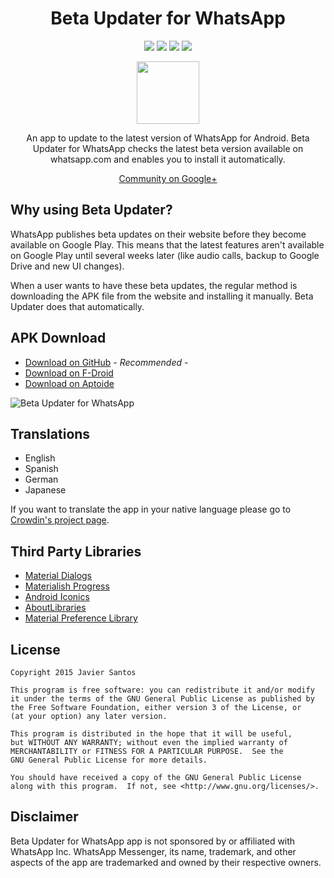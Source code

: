 <h1 align="center">Beta Updater for WhatsApp</h1>

<p align="center">
  <a target="_blank" href="https://travis-ci.org/javiersantos/WhatsAppBetaUpdater"><img src="https://travis-ci.org/javiersantos/WhatsAppBetaUpdater.svg?branch=master"></a>
  <a target="_blank" href="http://android-arsenal.com/details/3/3047"><img src="https://img.shields.io/badge/Android%20Arsenal-Beta%20Updater%20for%20WhatsApp-blue.svg?style=flat"></a>
  <span class="badge-paypal"><a target="_blank" href="https://www.paypal.me/javiersantos" title="Donate using PayPal"><img src="https://img.shields.io/badge/paypal-donate-yellow.svg" /></a></span>
  <span class="badge-patreon"><a target="_blank" href="http://patreon.com/javiersantos" title="Donate using Patreon"><img src="https://img.shields.io/badge/patreon-donate-yellow.svg" /></a></span>
</p>

<p align="center"><img src="https://raw.githubusercontent.com/javiersantos/WhatsAppBetaUpdater/master/app/src/main/ic_launcher-web.png" width="100" height="100"></p>
<p align="center">An app to update to the latest version of WhatsApp for Android. Beta Updater for WhatsApp checks the latest beta version available on whatsapp.com and enables you to install it automatically.</p>
<p align="center"><a target="_blank" href="https://plus.google.com/communities/102574612559329723462">Community on Google+</a></p>

## Why using Beta Updater?
WhatsApp publishes beta updates on their website before they become available on Google Play. This means that the latest features aren't available on Google Play until several weeks later (like audio calls, backup to Google Drive and new UI changes).

When a user wants to have these beta updates, the regular method is downloading the APK file from the website and installing it manually. Beta Updater does that automatically.

## APK Download
* [Download on GitHub](https://github.com/javiersantos/WhatsAppBetaUpdater/releases) *- Recommended -*
* [Download on F-Droid](https://f-droid.org/repository/browse/?fdid=com.javiersantos.whatsappbetaupdater)
* [Download on Aptoide](http://fjaviersantos.store.aptoide.com/app/market/com.javiersantos.whatsappbetaupdater/16/16294224/Beta+Updater+for+WhatsApp)

![Beta Updater for WhatsApp](https://raw.githubusercontent.com/javiersantos/WhatsAppBetaUpdater/master/Screenshots/banner.png)

## Translations
* English
* Spanish
* German
* Japanese

If you want to translate the app in your native language please go to [Crowdin's project page](https://crowdin.com/project/beta-updater-whatsapp).

## Third Party Libraries
* [Material Dialogs](https://github.com/afollestad/material-dialogs)
* [Materialish Progress](https://github.com/pnikosis/materialish-progress)
* [Android Iconics](https://github.com/mikepenz/Android-Iconics)
* [AboutLibraries](https://github.com/mikepenz/AboutLibraries)
* [Material Preference Library](https://github.com/AndroidDeveloperLB/MaterialPreferenceLibrary)

## License

    Copyright 2015 Javier Santos

    This program is free software: you can redistribute it and/or modify
    it under the terms of the GNU General Public License as published by
    the Free Software Foundation, either version 3 of the License, or
    (at your option) any later version.

    This program is distributed in the hope that it will be useful,
    but WITHOUT ANY WARRANTY; without even the implied warranty of
    MERCHANTABILITY or FITNESS FOR A PARTICULAR PURPOSE.  See the
    GNU General Public License for more details.

    You should have received a copy of the GNU General Public License
    along with this program.  If not, see <http://www.gnu.org/licenses/>.

## Disclaimer
Beta Updater for WhatsApp app is not sponsored by or affiliated with WhatsApp Inc. WhatsApp Messenger, its name, trademark, and other aspects of the app are trademarked and owned by their respective owners.
